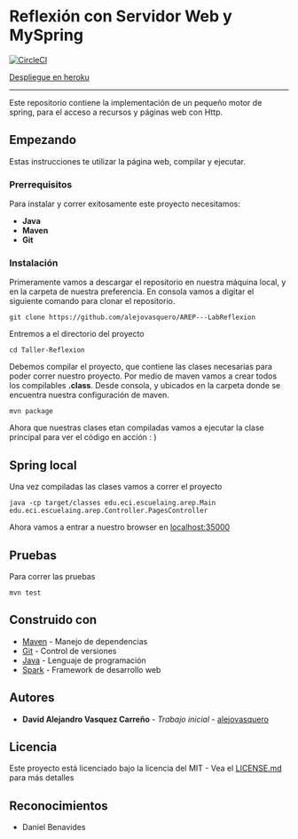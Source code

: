 # Reflexión con Servidor Web y MySpring

[![CircleCI](https://circleci.com/gh/alejovasquero/AREP---LabReflexion.svg?style=svg)](https://circleci.com/gh/alejovasquero/AREP---LabReflexion)

[Despliegue en heroku](https://lab-reflexion.herokuapp.com/)

-----------------
Este repositorio contiene la implementación de un pequeño motor de
spring, para el acceso a recursos y páginas web con Http.  

## Empezando

Estas instrucciones te utilizar la página web, compilar y ejecutar. 

 
### Prerrequisitos

Para instalar y correr exitosamente este proyecto necesitamos:
* **Java**
* **Maven**
* **Git**


### Instalación

Primeramente vamos a descargar el repositorio en nuestra máquina local, y en la carpeta de 
nuestra preferencia. En consola vamos a digitar el siguiente comando para clonar el repositorio.

```
git clone https://github.com/alejovasquero/AREP---LabReflexion
```

Entremos a el directorio del proyecto

```
cd Taller-Reflexion
```

Debemos compilar el proyecto, que contiene las clases necesarias para poder correr nuestro
proyecto. Por medio de maven vamos a crear todos los compilables **.class**. Desde consola, y ubicados en la carpeta donde se encuentra
nuestra configuración de maven.

```
mvn package
```

Ahora que nuestras clases etan compiladas vamos a ejecutar la clase principal para
ver el código en acción : )

## Spring local

Una vez compiladas las clases vamos a correr el proyecto

```
java -cp target/classes edu.eci.escuelaing.arep.Main edu.eci.escuelaing.arep.Controller.PagesController
```

Ahora vamos a entrar a nuestro browser en [localhost:35000](http://localhost:35000)

## Pruebas

Para correr las pruebas

```
mvn test
```


## Construido con


* [Maven](https://maven.apache.org/) - Manejo de dependencias
* [Git](https://git-scm.com/) - Control de versiones
* [Java](https://www.java.com/es/) - Lenguaje de programación
* [Spark](http://sparkjava.com/) - Framework de desarrollo web


## Autores

* **David Alejandro Vasquez Carreño** - *Trabajo inicial* - [alejovasquero](https://github.com/alejovasquero)

## Licencia

Este proyecto está licenciado bajo la licencia del MIT - Vea el [LICENSE.md](LICENSE.md) para más detalles

## Reconocimientos

* Daniel Benavides
